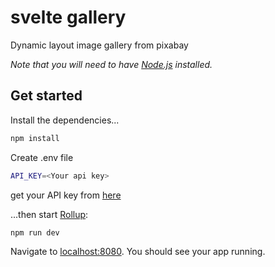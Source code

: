 # svelte gallery

Dynamic layout image gallery from pixabay

*Note that you will need to have [Node.js](https://nodejs.org) installed.*

## Get started

Install the dependencies...
```bash
npm install
```

Create .env file 
```bash
API_KEY=<Your api key>
```
get your API key from [here](https://pixabay.com/api/docs/)

...then start [Rollup](https://rollupjs.org):

```bash
npm run dev
```

Navigate to [localhost:8080](http://localhost:8080). You should see your app running. 
